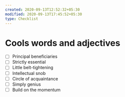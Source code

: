 ```yaml
---
created: 2020-09-13T12:52:32+05:30
modified: 2020-09-13T17:45:52+05:30
type: Checklist
---
```


# Cools words and adjectives

- [ ] Principal beneficiaries
- [ ] Strictly essential
- [ ] Little belt-tightening
- [ ] Intellectual snob
- [ ] Circle of acquaintance
- [ ] Simply genius
- [ ] Build on the momentum